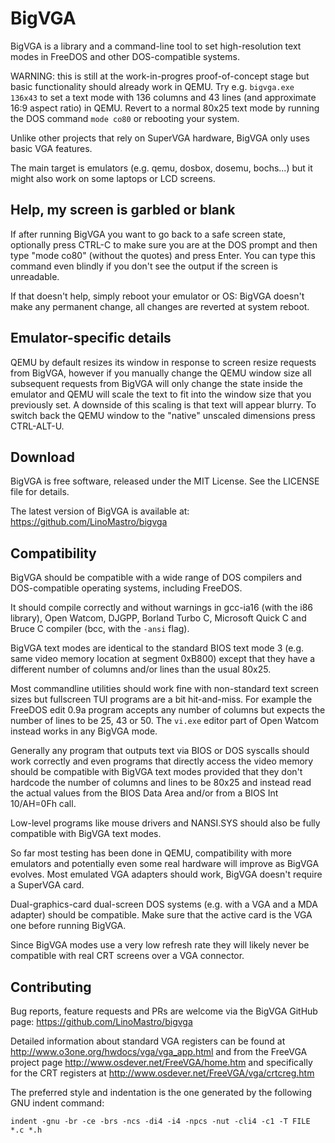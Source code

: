 BigVGA
======

BigVGA is a library and a command-line tool to set high-resolution text modes
in FreeDOS and other DOS-compatible systems.

WARNING: this is still at the work-in-progres proof-of-concept stage but basic
functionality should already work in QEMU. Try e.g. `bigvga.exe 136x43` to set
a text mode with 136 columns and 43 lines (and approximate 16:9 aspect ratio)
in QEMU. Revert to a normal 80x25 text mode by running the DOS command
`mode co80` or rebooting your system.

Unlike other projects that rely on SuperVGA hardware, BigVGA only uses basic
VGA features.

The main target is emulators (e.g. qemu, dosbox, dosemu, bochs...) but it might
also work on some laptops or LCD screens.

Help, my screen is garbled or blank
-----------------------------------

If after running BigVGA you want to go back to a safe screen state, optionally
press CTRL-C to make sure you are at the DOS prompt and then type "mode co80"
(without the quotes) and press Enter. You can type this command even blindly if
you don't see the output if the screen is unreadable.

If that doesn't help, simply reboot your emulator or OS: BigVGA doesn't make
any permanent change, all changes are reverted at system reboot.

Emulator-specific details
-------------------------

QEMU by default resizes its window in response to screen resize requests from
BigVGA, however if you manually change the QEMU window size all subsequent
requests from BigVGA will only change the state inside the emulator and QEMU
will scale the text to fit into the window size that you previously set. A
downside of this scaling is that text will appear blurry. To switch back the
QEMU window to the "native" unscaled dimensions press CTRL-ALT-U.

Download
--------

BigVGA is free software, released under the MIT License. See the LICENSE file
for details.

The latest version of BigVGA is available at:
https://github.com/LinoMastro/bigvga

Compatibility
-------------

BigVGA should be compatible with a wide range of DOS compilers and
DOS-compatible operating systems, including FreeDOS.

It should compile correctly and without warnings in gcc-ia16 (with the i86
library), Open Watcom, DJGPP, Borland Turbo C, Microsoft Quick C and Bruce C
compiler (bcc, with the `-ansi` flag).

BigVGA text modes are identical to the standard BIOS text mode 3 (e.g. same
video memory location at segment 0xB800) except that they have a different
number of columns and/or lines than the usual 80x25.

Most commandline utilities should work fine with non-standard text screen sizes
but fullscreen TUI programs are a bit hit-and-miss. For example the FreeDOS
edit 0.9a program accepts any number of columns but expects the number of lines
to be 25, 43 or 50. The `vi.exe` editor part of Open Watcom instead works in
any BigVGA mode.

Generally any program that outputs text via BIOS or DOS syscalls should work
correctly and even programs that directly access the video memory should be
compatible with BigVGA text modes provided that they don't hardcode the number
of columns and lines to be 80x25 and instead read the actual values from the
BIOS Data Area and/or from a BIOS Int 10/AH=0Fh call.

Low-level programs like mouse drivers and NANSI.SYS should also be fully
compatible with BigVGA text modes.

So far most testing has been done in QEMU, compatibility with more emulators
and potentially even some real hardware will improve as BigVGA evolves. Most
emulated VGA adapters should work, BigVGA doesn't require a SuperVGA card.

Dual-graphics-card dual-screen DOS systems (e.g. with a VGA and a MDA adapter)
should be compatible. Make sure that the active card is the VGA one before
running BigVGA.

Since BigVGA modes use a very low refresh rate they will likely never be
compatible with real CRT screens over a VGA connector.

Contributing
------------

Bug reports, feature requests and PRs are welcome via the BigVGA GitHub page:
https://github.com/LinoMastro/bigvga

Detailed information about standard VGA registers can be found at
http://www.o3one.org/hwdocs/vga/vga_app.html and from the FreeVGA project page
http://www.osdever.net/FreeVGA/home.htm and specifically for the CRT registers
at http://www.osdever.net/FreeVGA/vga/crtcreg.htm

The preferred style and indentation is the one generated by the following GNU
indent command:

    indent -gnu -br -ce -brs -ncs -di4 -i4 -npcs -nut -cli4 -c1 -T FILE *.c *.h
